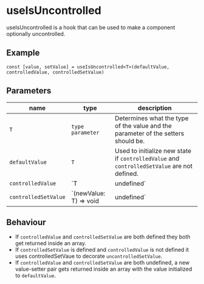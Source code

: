 # useIsUncontrolled

useIsUncontrolled is a hook that can be used to make a component optionally uncontrolled.

## Example

 `const [value, setValue] = useIsUncontrolled<T>(defaultValue, controlledValue, controlledSetValue)`

## Parameters

  | name | type |  description |
  |-----------|------------|--------|
  | `T` | `type parameter` | Determines what the type of the value and the parameter of the setters should be.  | 
  | `defaultValue` | `T` |  Used to initialize new state if `controlledValue` and `controlledSetValue` are not defined.  |
  | `controlledValue` | `T | undefined` | Gets returned as first array element if it and `controlledSetValue` are defined |
  | `controlledSetValue` | `(newValue: T) => void | undefined` | Is is handled as the `controlledSetValue`  if `controlledValue` is defined. Otherwise it is used to decorate `uncontrolledSetValue` |

## Behaviour
- If `controlledValue` and `controlledSetValue` are both defined they both get returned inside an array. 
- If `controlledSetValue` is defined and `controlledValue` is not defined it uses controlledSetVaue to decorate `uncontrolledSetValue`.
- If `controlledValue` and `controlledSetValue` are both undefined, a new value-setter pair gets returned inside an array with the value initialized to `defaultValue`.